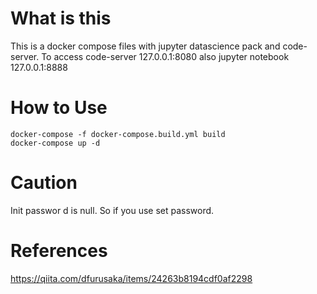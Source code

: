 # What is this
This is a docker compose files with jupyter datascience pack and code-server.
To access code-server 127.0.0.1:8080
also jupyter notebook 127.0.0.1:8888

# How to Use
```docker-compose -f docker-compose.build.yml build```  
```docker-compose up -d```

# Caution
Init passwor    d is null. So if you use set password.

# References
https://qiita.com/dfurusaka/items/24263b8194cdf0af2298
